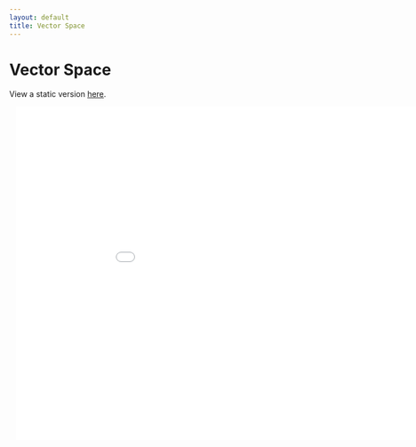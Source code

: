 ```yaml
---
layout: default
title: Vector Space
---
```


# Vector Space
View a static version <a href="https://books.alessandroferrari.live/umap.png">here</a>.

<div style="width: 100vw; position: relative; left: calc(-25vw + 50%); max-width: 1000px;">
<iframe src="/plotly-out.html" width="100%" height="600" style="border:none;"></iframe>
<div>


